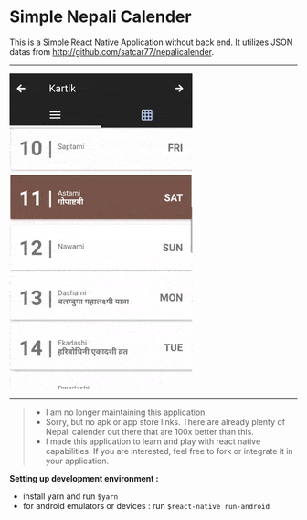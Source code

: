 # Simple Nepali Calender

This is a Simple React Native Application without back end. It utilizes JSON datas from http://github.com/satcar77/nepalicalender.    

----------

![Nepali Calender](https://github.com/satcar77/RN-nepali-calender/raw/master/screen/screen.gif)

----------

> - I am no longer maintaining this application. 
> - Sorry, but no apk or app store links. There are already plenty of Nepali calender out there that are 100x better than this. 
> - I made this application to learn and play with react native capabilities. If you are interested, feel free to fork or integrate it in your application. 

**Setting up development environment :**

- install yarn and run `$yarn`
- for android emulators or devices :
run `$react-native run-android`



